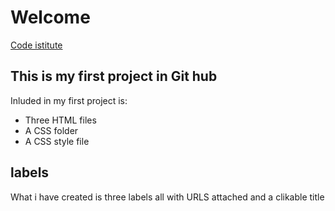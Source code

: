 # Welcome

[Code istitute](http://codeinstitute.net)

## This is my first project in Git hub 
Inluded in my first project is:

* Three HTML files 
* A CSS folder 
* A CSS style file 

## labels 

What i have created is three labels all with URLS attached and a clikable title
